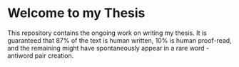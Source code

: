 # Welcome to my Thesis

This repository contains the ongoing work on writing my thesis. 
It is guaranteed that 87% of the text is human written, 10% is human proof-read, and the remaining might have spontaneously appear in a rare word - antiword pair creation.
